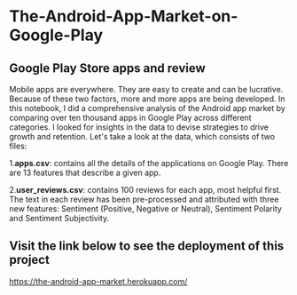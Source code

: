 # The-Android-App-Market-on-Google-Play
## Google Play Store apps and review
Mobile apps are everywhere. They are easy to create and can be lucrative. Because of these two factors, more and more apps are being developed. In this notebook, I did a comprehensive analysis of the Android app market by comparing over ten thousand apps in Google Play across different categories. I looked for insights in the data to devise strategies to drive growth and retention.
Let's take a look at the data, which consists of two files:

1.**apps.csv**: contains all the details of the applications on Google Play. There are 13 features that describe a given app.

2.**user_reviews.csv**: contains 100 reviews for each app, most helpful first. The text in each review has been pre-processed and attributed with three new features: Sentiment (Positive, Negative or Neutral), Sentiment Polarity and Sentiment Subjectivity.

## Visit the link below to see the deployment of this project
https://the-android-app-market.herokuapp.com/
